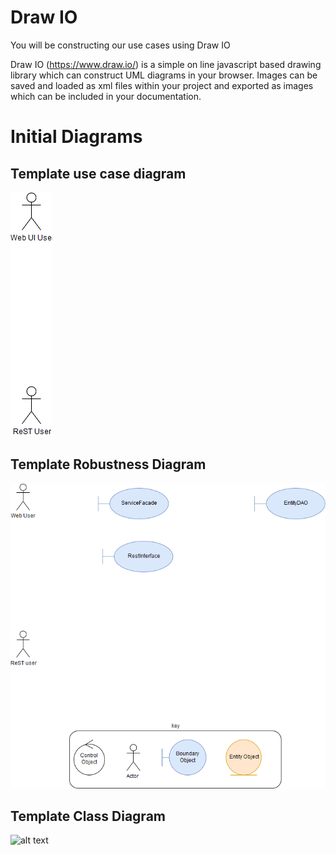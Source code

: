 
# Draw IO

You will be constructing our use cases using Draw IO

Draw IO (https://www.draw.io/) is a simple on line javascript based drawing library which can construct UML diagrams in your browser. 
Images can be saved and loaded as xml files within your project and exported as images which can be included in your documentation.

# Initial Diagrams

## Template use case diagram

![alt text](../exampleproject-uml/drawio/exampleproject-usecase-drawio.png "Figure exampleproject-usecase-drawio.png")

## Template Robustness Diagram 

![alt text](../exampleproject-uml/drawio/exampleproject-robustness-diagram-drawio.png "Figure exampleproject-robustness-diagram-drawio.png")

## Template Class Diagram

![alt text](../exampleproject-uml/images/exampleprojectClassDiagram "Figure exampleprojectClassDiagram")

